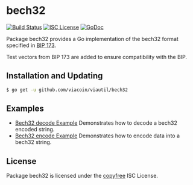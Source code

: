 bech32
==========

[![Build Status](http://img.shields.io/travis/viacoin/viautil.svg)](https://travis-ci.org/viacoin/viautil)
[![ISC License](http://img.shields.io/badge/license-ISC-blue.svg)](http://copyfree.org)
[![GoDoc](https://godoc.org/github.com/viacoin/viautil/bech32?status.png)](http://godoc.org/github.com/viacoin/viautil/bech32)

Package bech32 provides a Go implementation of the bech32 format specified in
[BIP 173](https://github.com/viacoin/bips/blob/master/bip-0173.mediawiki).

Test vectors from BIP 173 are added to ensure compatibility with the BIP.

## Installation and Updating

```bash
$ go get -u github.com/viacoin/viautil/bech32
```

## Examples

* [Bech32 decode Example](http://godoc.org/github.com/viacoin/viautil/bech32#example-Bech32Decode)
  Demonstrates how to decode a bech32 encoded string.
* [Bech32 encode Example](http://godoc.org/github.com/viacoin/viautil/bech32#example-BechEncode)
  Demonstrates how to encode data into a bech32 string.

## License

Package bech32 is licensed under the [copyfree](http://copyfree.org) ISC
License.
